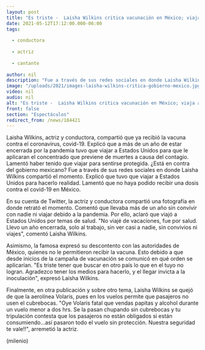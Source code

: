 ```yaml
---
layout: post
title: "Es triste -  Laisha Wilkins critica vacunación en México; viaja a EU y recibe vacuna contra covid-19"
date: 2021-05-12T17:12:00.000-06:00
tags:
  
  - conductora
  
  - actriz
  
  - cantante
  
author: nil
description: "Fue a través de sus redes sociales en donde Laisha Wilkins compartió el momento. Explicó que tuvo que viajar a Estados Unidos para hacerlo realidad. Lamentó que no haya podido recibir una dosis contra el covid-19 en México. "
image: "/uploads/2021/images-laisha-wilkins-critica-gobierno-mexico.jpg"
video: nil
audio: nil
alt: "Es triste -  Laisha Wilkins critica vacunación en México; viaja a EU y recibe vacuna contra covid-19"
front: false
section: "Espectáculos"
redirect_from: /news/184421
---
```


Laisha Wilkins, actriz y conductora, compartió que ya recibió la vacuna contra el coronavirus, covid-19. Explicó que a más de un año de estar encerrada por la pandemia tuvo que viajar a Estados Unidos para que le aplicaran el concentrado que previene de muertes a causa del contagio. Lamentó haber tenido que viajar para sentirse protegida. ¿Está en contra del gobierno mexicano? Fue a través de sus redes sociales en donde Laisha Wilkins compartió el momento. Explicó que tuvo que viajar a Estados Unidos para hacerlo realidad. Lamentó que no haya podido recibir una dosis contra el covid-19 en México. 

En su cuenta de Twitter, la actriz y conductora compartió una fotografía en donde retrató el momento. Comentó que llevaba más de un año sin convivir con nadie ni viajar debido a la pandemia. Por ello, aclaró que viajó a Estados Unidos por temas de salud. "No viajé de vacaciones, fue por salud. Llevo un año encerrada, solo al trabajo, sin ver casi a nadie, sin convivios ni viajes", comentó Laisha Wilkins. 

Asimismo, la famosa expresó su descontento con las autoridades de México, quienes no le permitieron recibir la vacuna. Esto debido a que desde inicios de la campaña de vacunación se comunicó en qué orden se aplicarían. 
"Es triste tener que buscar en otro país lo que en el tuyo no logran. Agradezco tener los medios para hacerlo, y el llegar invicta a la inoculación", expresó Laisha Wilkins. 

Finalmente, en otra publicación y sobre otro tema, Laisha Wilkins se quejó de que la aerolínea Volaris, pues en los vuelos permite que pasajeros no usen el cubrebocas. "Oye Volaris fatal que vendas papitas y alcohol durante un vuelo menor a dos hrs. Se la pasan chupando sin cubrebocas y tu tripulación contesta que los pasajeros no están obligados si están consumiendo...así pasaron todo el vuelo sin protección. Nuestra seguridad te vale‼", arremetió la actriz. 

(milenio)